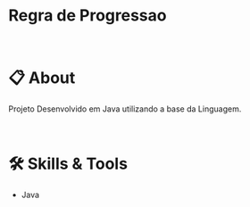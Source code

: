 # Regra de Progressao

<br>

# :clipboard: About
Projeto Desenvolvido em Java utilizando a base da Linguagem.


<br>

# :hammer_and_wrench: Skills & Tools

- Java

<br>
